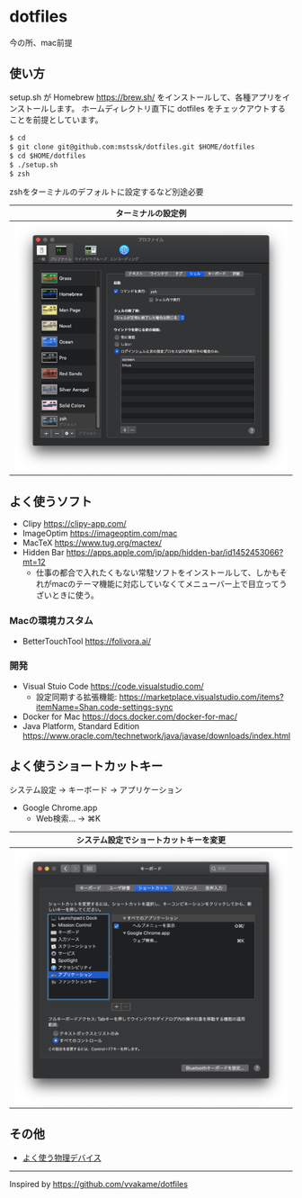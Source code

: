 # dotfiles

今の所、mac前提

## 使い方

setup.sh が Homebrew https://brew.sh/ をインストールして、各種アプリをインストールします。
ホームディレクトリ直下に dotfiles をチェックアウトすることを前提としています。

```
$ cd
$ git clone git@github.com:mstssk/dotfiles.git $HOME/dotfiles
$ cd $HOME/dotfiles
$ ./setup.sh
$ zsh
```

zshをターミナルのデフォルトに設定するなど別途必要

| ターミナルの設定例 |
|:---------------:|
| ![ターミナルの設定例](./doc/terminal_profile.png) |

## よく使うソフト

- Clipy https://clipy-app.com/
- ImageOptim https://imageoptim.com/mac
- MacTeX https://www.tug.org/mactex/
- Hidden Bar https://apps.apple.com/jp/app/hidden-bar/id1452453066?mt=12
    - 仕事の都合で入れたくもない常駐ソフトをインストールして、しかもそれがmacのテーマ機能に対応していなくてメニューバー上で目立ってうざいときに使う。

### Macの環境カスタム

- BetterTouchTool https://folivora.ai/

### 開発

- Visual Stuio Code https://code.visualstudio.com/
    - 設定同期する拡張機能: https://marketplace.visualstudio.com/items?itemName=Shan.code-settings-sync
- Docker for Mac https://docs.docker.com/docker-for-mac/
- Java Platform, Standard Edition https://www.oracle.com/technetwork/java/javase/downloads/index.html

## よく使うショートカットキー

システム設定 → キーボード → アプリケーション

- Google Chrome.app
    - Web検索… → ⌘K

| システム設定でショートカットキーを変更 |
|:---------------:|
| ![システム設定でショートカットキーを変更](./doc/keyborad_shortcuts.png) |

## その他

- [よく使う物理デバイス](./doc/physical_devices.md)

----

Inspired by https://github.com/vvakame/dotfiles
